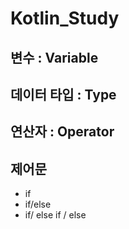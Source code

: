 # Kotlin_Study

## 변수 : Variable

## 데이터 타입 : Type

## 연산자 : Operator

## 제어문 
- if
- if/else
- if/ else if / else
